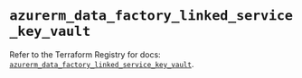 # `azurerm_data_factory_linked_service_key_vault`

Refer to the Terraform Registry for docs: [`azurerm_data_factory_linked_service_key_vault`](https://registry.terraform.io/providers/hashicorp/azurerm/4.47.0/docs/resources/data_factory_linked_service_key_vault).
